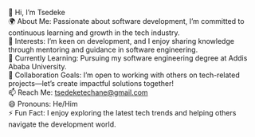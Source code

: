 👋 Hi, I’m Tsedeke  
🌍 About Me: Passionate about software development, I’m committed to continuous learning and growth in the tech industry.  
👀 Interests: I’m keen on development, and I enjoy sharing knowledge through mentoring and guidance in software engineering.  
🌱 Currently Learning: Pursuing my software engineering degree at Addis Ababa University.  
💞 Collaboration Goals: I’m open to working with others on tech-related projects—let’s create impactful solutions together!  
📫 Reach Me: [tsedeketechane@gmail.com](mailto:tsedeketechane@gmail.com)  
😄 Pronouns: He/Him  
⚡️ Fun Fact: I enjoy exploring the latest tech trends and helping others navigate the development world.
